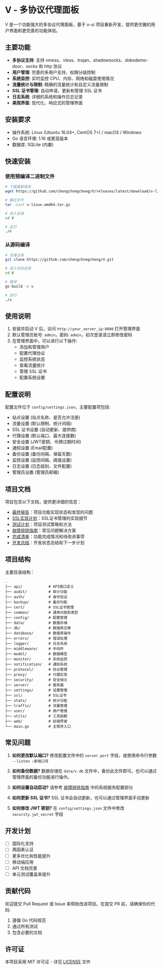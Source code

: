 # V - 多协议代理面板

V 是一个功能强大的多协议代理面板，基于 x-ui 项目重新开发，提供更优雅的用户界面和更完善的功能体验。

## 主要功能

- **多协议支持**: 支持 vmess、vless、trojan、shadowsocks、dokodemo-door、socks 和 http 协议
- **用户管理**: 完善的多用户支持，权限分级控制
- **系统监控**: 实时监控 CPU、内存、网络和磁盘使用情况
- **流量统计与限制**: 精确的流量统计和自定义流量限制
- **SSL 证书管理**: 自动申请、更新和管理 SSL 证书
- **日志系统**: 详细的系统和操作日志记录
- **美观界面**: 现代化、响应式的管理界面

## 安装要求

- 操作系统: Linux (Ubuntu 16.04+, CentOS 7+) / macOS / Windows
- Go 语言环境: 1.16 或更高版本
- 数据库: SQLite (内置)

## 快速安装

### 使用预编译二进制文件

```bash
# 下载最新版本
wget https://github.com/chengchnegcheng/V/releases/latest/download/v-linux-amd64.tar.gz

# 解压文件
tar -zxvf v-linux-amd64.tar.gz

# 进入目录
cd V

# 运行
./v
```

### 从源码编译

```bash
# 克隆仓库
git clone https://github.com/chengchnegcheng/V.git

# 进入项目目录
cd V

# 编译
go build -o v

# 运行
./v
```

## 使用说明

1. 安装并启动 V 后，访问 `http://your_server_ip:8080` 打开管理界面
2. 默认管理员账号: `admin`，密码: `admin`，初次登录请立即修改密码
3. 在管理界面中，可以进行以下操作:
   - 添加和管理用户
   - 配置代理协议
   - 监控系统状态
   - 查看流量统计
   - 管理 SSL 证书
   - 配置系统设置

## 配置说明

配置文件位于 `config/settings.json`，主要配置项包括:

- 站点设置 (站点名称、是否允许注册)
- 流量设置 (默认限制、统计间隔)
- SSL 证书设置 (自动更新、提供商)
- 代理设置 (默认端口、最大连接数)
- 安全设置 (JWT密钥、令牌过期时间)
- 通知设置 (Email配置)
- 备份设置 (备份间隔、保留天数)
- 监控设置 (监控间隔、阈值设置)
- 日志设置 (日志级别、文件配置)
- 管理员设置 (管理员邮箱)

## 项目文档

项目包含以下文档，提供更详细的信息：

- [最终报告](final_report.md)：项目功能实现状态和发现的问题
- [SSL实现计划](ssl_implementation_plan.md)：SSL证书管理的实现细节
- [测试计划](testing_plan.md)：项目测试策略和方法
- [故障排除指南](troubleshooting_guide.md)：常见问题解决方案
- [完成清单](completion_checklist.md)：功能完成情况和待改进事项
- [开发总结](development_summary.md)：开发状态总结和下一步计划

## 项目结构

主要目录结构：

```
.
├── api/            # API接口定义
├── audit/          # 审计功能
├── auth/           # 身份验证
├── backup/         # 备份功能
├── cert/           # SSL证书管理
├── common/         # 通用功能和类型
├── config/         # 配置管理
├── data/           # 数据存储
├── db/             # 数据库迁移
├── database/       # 数据库操作
├── errors/         # 错误处理
├── logger/         # 日志系统
├── middleware/     # 中间件
├── model/          # 数据模型
├── monitor/        # 系统监控
├── notification/   # 通知系统
├── protocol/       # 协议管理
├── proxy/          # 代理实现
├── security/       # 安全相关
├── server/         # 服务器
├── settings/       # 设置管理
├── ssl/            # SSL证书
├── stats/          # 统计功能
├── traffic/        # 流量管理
├── user/           # 用户管理
├── utils/          # 工具函数
├── web/            # 前端界面
└── main.go         # 主程序入口
```

## 常见问题

1. **如何更改默认端口?**
   修改配置文件中的 `server.port` 字段，或使用命令行参数 `--listen :新端口号`

2. **如何备份数据?**
   数据存储在 `data/v.db` 文件中，备份此文件即可。也可以通过管理界面的备份功能进行操作。

3. **如何设置自动启动?**
   请参考 [故障排除指南](troubleshooting_guide.md) 中的系统服务配置部分

4. **如何更新 SSL 证书?**
   SSL 证书会自动更新，也可以通过管理界面手动更新

5. **如何修改 JWT 密钥?**
   在 `config/settings.json` 文件中修改 `security.jwt_secret` 字段

## 开发计划

- [ ] 国际化支持
- [ ] 两因素认证
- [ ] 更多优化和性能提升
- [ ] 移动端应用
- [ ] API 文档完善
- [ ] 单元测试覆盖率提升

## 贡献代码

欢迎提交 Pull Request 或 Issue 来帮助改进项目。在提交 PR 前，请确保你的代码:

1. 遵循 Go 代码规范
2. 通过所有测试
3. 包含必要的文档

## 许可证

本项目采用 MIT 许可证 - 详见 [LICENSE](LICENSE) 文件 